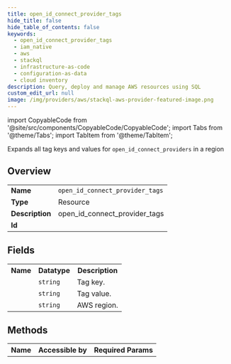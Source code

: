 ```yaml
---
title: open_id_connect_provider_tags
hide_title: false
hide_table_of_contents: false
keywords:
  - open_id_connect_provider_tags
  - iam_native
  - aws
  - stackql
  - infrastructure-as-code
  - configuration-as-data
  - cloud inventory
description: Query, deploy and manage AWS resources using SQL
custom_edit_url: null
image: /img/providers/aws/stackql-aws-provider-featured-image.png
---
```


import CopyableCode from '@site/src/components/CopyableCode/CopyableCode';
import Tabs from '@theme/Tabs';
import TabItem from '@theme/TabItem';

Expands all tag keys and values for <code>open_id_connect_providers</code> in a region

## Overview
<table><tbody>
<tr><td><b>Name</b></td><td><code>open_id_connect_provider_tags</code></td></tr>
<tr><td><b>Type</b></td><td>Resource</td></tr>
<tr><td><b>Description</b></td><td>open_id_connect_provider_tags</td></tr>
<tr><td><b>Id</b></td><td><CopyableCode code="aws.iam_native.open_id_connect_provider_tags" /></td></tr>
</tbody></table>

## Fields
<table><tbody><tr><th>Name</th><th>Datatype</th><th>Description</th></tr><tr><td><CopyableCode code="tag_key" /></td><td><code>string</code></td><td>Tag key.</td></tr>
<tr><td><CopyableCode code="tag_value" /></td><td><code>string</code></td><td>Tag value.</td></tr>
<tr><td><CopyableCode code="region" /></td><td><code>string</code></td><td>AWS region.</td></tr>
</tbody></table>

## Methods

<table><tbody>
  <tr>
    <th>Name</th>
    <th>Accessible by</th>
    <th>Required Params</th>
  </tr>
</tbody></table>






